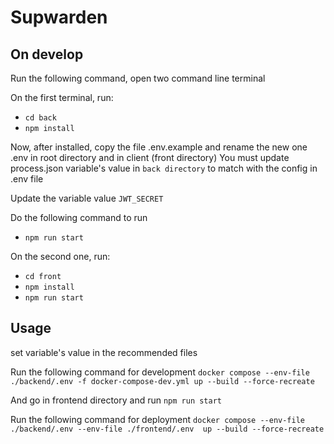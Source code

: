 # Supwarden


## On develop

Run the following command, open two command line terminal

On the first terminal, run:

- ```cd back```
- ```npm install```

Now, after installed, copy the file .env.example and rename the new one .env in root directory and in client (front directory)
You must update process.json variable's value in `back directory` to match with the config in .env file

Update the variable value `JWT_SECRET`

Do the following command to run

- ```npm run start```

On the second one, run:

- ```cd front```
- ```npm install```
- ```npm run start```


## Usage

set variable's value in the recommended files

Run the following command for development 
```docker compose --env-file ./backend/.env -f docker-compose-dev.yml up --build --force-recreate```

And go in frontend directory and run 
```npm run start```



Run the following command for deployment 
```docker compose --env-file ./backend/.env --env-file ./frontend/.env  up --build --force-recreate```

